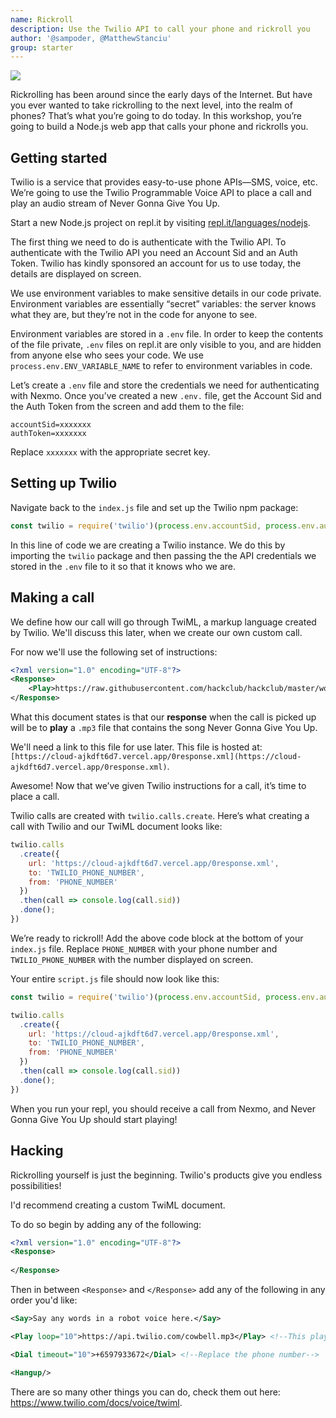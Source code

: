 ```yaml
---
name: Rickroll
description: Use the Twilio API to call your phone and rickroll you
author: '@sampoder, @MatthewStanciu'
group: starter
---
```


[![](https://img.youtube.com/vi/dQw4w9WgXcQ/0.jpg)](https://www.youtube.com/watch?v=dQw4w9WgXcQ)

Rickrolling has been around since the early days of the Internet. But have you ever wanted to take rickrolling to the next level, into the realm of phones? That’s what you’re going to do today. In this workshop, you’re going to build a Node.js web app that calls your phone and rickrolls you.

## Getting started

Twilio is a service that provides easy-to-use phone APIs—SMS, voice, etc. We’re going to use the Twilio Programmable Voice API to place a call and play an audio stream of Never Gonna Give You Up.

Start a new Node.js project on repl.it by visiting [repl.it/languages/nodejs](https://repl.it/languages/nodejs).

The first thing we need to do is authenticate with the Twilio API. To authenticate with the Twilio API you need an Account Sid and an Auth Token. Twilio has kindly sponsored an account for us to use today, the details are displayed on screen.

We use environment variables to make sensitive details in our code private. Environment variables are essentially “secret” variables: the server knows what they are, but they’re not in the code for anyone to see.

Environment variables are stored in a `.env` file. In order to keep the contents of the file private, `.env` files on repl.it are only visible to you, and are hidden from anyone else who sees your code. We use `process.env.ENV_VARIABLE_NAME` to refer to environment variables in code.

Let’s create a `.env` file and store the credentials we need for authenticating with Nexmo. Once you’ve created a new `.env.` file, get the Account Sid and the Auth Token from the screen and add them to the file:

```
accountSid=xxxxxxx
authToken=xxxxxxx
```

Replace `xxxxxxx` with the appropriate secret key.

## Setting up Twilio

Navigate back to the `index.js` file and set up the Twilio npm package:

```js
const twilio = require('twilio')(process.env.accountSid, process.env.authToken);
```

In this line of code we are creating a Twilio instance. We do this by importing the `twilio` package and then passing the the API credentials we stored in the `.env` file to it so that it knows who we are.

## Making a call

We define how our call will go through TwiML, a markup language created by Twilio. We'll discuss this later, when we create our own custom call. 

For now we'll use the following set of instructions:

```xml
<?xml version="1.0" encoding="UTF-8"?>
<Response>
    <Play>https://raw.githubusercontent.com/hackclub/hackclub/master/workshops/rick_roll/never-gonna-give-you-up.mp3</Play>
</Response>
```

What this document states is that our **response** when the call is picked up will be to **play** a `.mp3` file that contains the song Never Gonna Give You Up. 

We'll need a link to this file for use later. This file is hosted at: `[https://cloud-ajkdft6d7.vercel.app/0response.xml](https://cloud-ajkdft6d7.vercel.app/0response.xml)`.

Awesome! Now that we’ve given Twilio instructions for a call, it’s time to place a call.

Twilio calls are created with `twilio.calls.create`. Here’s what creating a call with Twilio and our TwiML document looks like:

```js
twilio.calls
  .create({
    url: 'https://cloud-ajkdft6d7.vercel.app/0response.xml',
    to: 'TWILIO_PHONE_NUMBER',
    from: 'PHONE_NUMBER'
  })
  .then(call => console.log(call.sid))
  .done();
})
```

We’re ready to rickroll! Add the above code block at the bottom of your `index.js` file. Replace `PHONE_NUMBER` with your phone number and `TWILIO_PHONE_NUMBER` with the number displayed on screen.

Your entire `script.js` file should now look like this:

```js
const twilio = require('twilio')(process.env.accountSid, process.env.authToken);

twilio.calls
  .create({
    url: 'https://cloud-ajkdft6d7.vercel.app/0response.xml',
    to: 'TWILIO_PHONE_NUMBER',
    from: 'PHONE_NUMBER'
  })
  .then(call => console.log(call.sid))
  .done();
})
```

When you run your repl, you should receive a call from Nexmo, and Never Gonna Give You Up should start playing!

## Hacking

Rickrolling yourself is just the beginning. Twilio's products give you endless possibilities! 

I'd recommend creating a custom TwiML document.

To do so begin by adding any of the following:

```xml
<?xml version="1.0" encoding="UTF-8"?>
<Response>
    
</Response>
```

Then in between `<Response>` and `</Response>` add any of the following in any order you'd like:

```xml
<Say>Say any words in a robot voice here.</Say>
```

```xml
<Play loop="10">https://api.twilio.com/cowbell.mp3</Play> <!--This plays the cowbell sound 10 times. To change the sound replace: https://api.twilio.com/cowbell.mp3. To change the amount of times replace: 10.-->
```

```xml
<Dial timeout="10">+6597933672</Dial> <!--Replace the phone number-->
```

```xml
<Hangup/>
```

There are so many other things you can do, check them out here: https://www.twilio.com/docs/voice/twiml.
